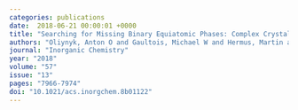 ```yaml
---
categories: publications
date:  2018-06-21 00:00:01 +0000
title: "Searching for Missing Binary Equiatomic Phases: Complex Crystal Chemistry in the Hf- In System"
authors: "Oliynyk, Anton O and Gaultois, Michael W and Hermus, Martin and Morris, Andrew J and Mar, Arthur and Brgoch, Jakoah"
journal: "Inorganic Chemistry"
year: "2018"
volume: "57"
issue: "13"
pages: "7966-7974"
doi: "10.1021/acs.inorgchem.8b01122"
---
```

